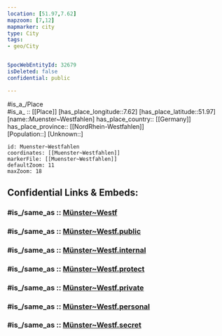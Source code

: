 ```yaml
---
location: [51.97,7.62] 
mapzoom: [7,12] 
mapmarker: city 
type: City
tags:
- geo/City


SpocWebEntityId: 32679
isDeleted: false
confidential: public

---
```

#is_a_/Place  
#is_a_ :: [[Place]] 
[has_place_longitude::7.62] 
[has_place_latitude::51.97] 
[name::Muenster~Westfahlen] 
has_place_country:: [[Germany]]  
has_place_province:: [[NordRhein-Westfahlen]]  
[Population::] 
[Unknown::] 


```leaflet
id: Muenster~Westfahlen
coordinates: [[Muenster~Westfahlen]] 
markerFile: [[Muenster~Westfahlen]] 
defaultZoom: 11 
maxZoom: 18
```


## Confidential Links & Embeds: 

### #is_/same_as :: [Münster~Westf](/_Standards/Earth/Continent/Europe/Europe~Central/Germany/Germany~West/Nordrhein-Westfalen/counties~NW/Münster~Westf.md) 

### #is_/same_as :: [Münster~Westf.public](/_public/Earth/Continent/Europe/Europe~Central/Germany/Germany~West/Nordrhein-Westfalen/counties~NW/Münster~Westf.public.md) 

### #is_/same_as :: [Münster~Westf.internal](/_internal/Earth/Continent/Europe/Europe~Central/Germany/Germany~West/Nordrhein-Westfalen/counties~NW/Münster~Westf.internal.md) 

### #is_/same_as :: [Münster~Westf.protect](/_protect/Earth/Continent/Europe/Europe~Central/Germany/Germany~West/Nordrhein-Westfalen/counties~NW/Münster~Westf.protect.md) 

### #is_/same_as :: [Münster~Westf.private](/_private/Earth/Continent/Europe/Europe~Central/Germany/Germany~West/Nordrhein-Westfalen/counties~NW/Münster~Westf.private.md) 

### #is_/same_as :: [Münster~Westf.personal](/_personal/Earth/Continent/Europe/Europe~Central/Germany/Germany~West/Nordrhein-Westfalen/counties~NW/Münster~Westf.personal.md) 

### #is_/same_as :: [Münster~Westf.secret](/_secret/Earth/Continent/Europe/Europe~Central/Germany/Germany~West/Nordrhein-Westfalen/counties~NW/Münster~Westf.secret.md)

